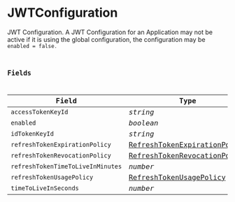 # JWTConfiguration

JWT Configuration. A JWT Configuration for an Application may not be active if it is using the global configuration, the configuration  may be <code>enabled = false<code>.


## Fields

| Field                                                                               | Type                                                                                | Required                                                                            | Description                                                                         |
| ----------------------------------------------------------------------------------- | ----------------------------------------------------------------------------------- | ----------------------------------------------------------------------------------- | ----------------------------------------------------------------------------------- |
| `accessTokenKeyId`                                                                  | *string*                                                                            | :heavy_minus_sign:                                                                  | N/A                                                                                 |
| `enabled`                                                                           | *boolean*                                                                           | :heavy_minus_sign:                                                                  | N/A                                                                                 |
| `idTokenKeyId`                                                                      | *string*                                                                            | :heavy_minus_sign:                                                                  | N/A                                                                                 |
| `refreshTokenExpirationPolicy`                                                      | [RefreshTokenExpirationPolicy](../../models/shared/refreshtokenexpirationpolicy.md) | :heavy_minus_sign:                                                                  | N/A                                                                                 |
| `refreshTokenRevocationPolicy`                                                      | [RefreshTokenRevocationPolicy](../../models/shared/refreshtokenrevocationpolicy.md) | :heavy_minus_sign:                                                                  | N/A                                                                                 |
| `refreshTokenTimeToLiveInMinutes`                                                   | *number*                                                                            | :heavy_minus_sign:                                                                  | N/A                                                                                 |
| `refreshTokenUsagePolicy`                                                           | [RefreshTokenUsagePolicy](../../models/shared/refreshtokenusagepolicy.md)           | :heavy_minus_sign:                                                                  | N/A                                                                                 |
| `timeToLiveInSeconds`                                                               | *number*                                                                            | :heavy_minus_sign:                                                                  | N/A                                                                                 |
